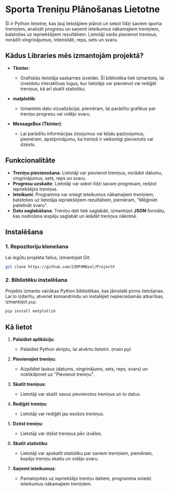 # Sporta Treniņu Plānošanas Lietotne

Šī ir Python lietotne, kas ļauj lietotājiem plānot un sekot līdzi saviem sporta treniņiem, analizēt progresu un saņemt ieteikumus nākamajiem treniņiem, balstoties uz iepriekšējiem rezultātiem. Lietotāji varēs pievienot treniņus, norādīt vingrinājumus, intensitāti, reps, sets un svaru.

## Kādus Libraries mēs izmantojām projektā? 

  - **Tkinter**: 
    - Grafiskās lietotāja saskarnes izveidei. Šī bibliotēka tiek izmantota, lai izveidotu interaktīvas logus, kur lietotājs var pievienot vai rediģēt treniņus, kā arī skatīt statistiku.
  
  - **matplotlib**:
    - Izmantots datu vizualizācijai, piemēram, lai parādītu grafikus par treniņu progresu vai vidējo svaru.
    
  - **MessageBox (Tkinter)**:
    - Lai parādītu informācijas ziņojumus vai kļūdu paziņojumus, piemēram, apstiprinājumu, ka treniņš ir veiksmīgi pievienots vai dzēsts.

## Funkcionalitāte

- **Treniņu pievienošana**: Lietotāji var pievienot treniņus, norādot datumu, vingrinājumus, sets, reps un svaru.
- **Progresu uzskaite**: Lietotāji var sekot līdzi savam progresam, redzot iepriekšējos treniņus.
- **Ieteikumi**: Programma var sniegt ieteikumus nākamajiem treniņiem, balstoties uz lietotāja iepriekšējiem rezultātiem, piemēram, "Mēģiniet palielināt svaru".
- **Datu saglabāšana**: Treniņu dati tiek saglabāti, izmantojot **JSON** formātu, kas nodrošina iespēju saglabāt un ielādēt treniņus nākotnē.

## Instalēšana

### 1. Repozitoriju klonešana
Lai iegūtu projekta failus, izmantojiet Git:

```bash
git clone https://github.com/23DP4MOzol/ProjectX
```

### 2. Bibliotēku instalēšana
Projekts izmanto vairākas Python bibliotēkas, kas jāinstalē pirms lietošanas. Lai to izdarītu, atveriet komandrindu un instalējiet nepieciešamās atkarības, izmantojot `pip`:

```bash
pip install matplotlib
```

## Kā lietot

1. **Palaidiet aplikāciju**:
   - Palaidiet Python skriptu, lai atvērtu lietotni. (main.py)

2. **Pievienojiet treniņu**:
   - Aizpildiet laukus (datums, vingrinājums, sets, reps, svars) un noklikšķiniet uz "Pievienot treniņu".

3. **Skatīt treniņus**:
   - Lietotāji var skatīt savus pievienotos treniņus un to datus.

4. **Rediģēt treniņu**:
   - Lietotāji var rediģēt jau esošos treniņus.

5. **Dzēst treniņu**:
   - Lietotāji var dzēst treniņus pēc izvēles.

6. **Skatīt statistiku**:
   - Lietotāji var apskatīt statistiku par saviem treniņiem, piemēram, kopējo treniņu skaitu un vidējo svaru.

7. **Saņemt ieteikumus**:
   - Pamatojoties uz iepriekšējo treniņu datiem, programma sniedz ieteikumus nākamajiem treniņiem.
